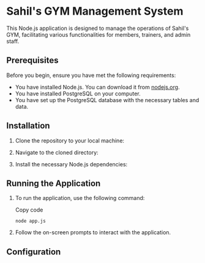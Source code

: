 # Sahil's GYM Management System

This Node.js application is designed to manage the operations of Sahil's GYM, facilitating various functionalities for members, trainers, and admin staff.

## Prerequisites

Before you begin, ensure you have met the following requirements:

- You have installed Node.js. You can download it from [nodejs.org](https://nodejs.org/).
- You have installed PostgreSQL on your computer.
- You have set up the PostgreSQL database with the necessary tables and data.

## Installation

1. Clone the repository to your local machine:


2. Navigate to the cloned directory:


3. Install the necessary Node.js dependencies:

## Running the Application

1. To run the application, use the following command:
    
    Copy code
    
    `node app.js`
    
2. Follow the on-screen prompts to interact with the application.
## Configuration
